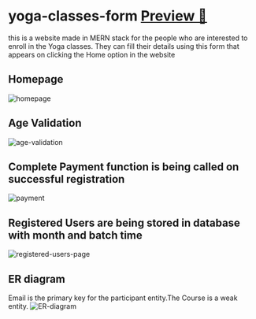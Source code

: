 # yoga-classes-form [Preview 🔗](https://magenta-kelpie-c7684d.netlify.app/)

this is a website made in MERN stack  for the people who are interested to enroll in the Yoga classes. They can fill their details using this form that appears on clicking the Home option in the website

## Homepage 
![homepage](https://user-images.githubusercontent.com/79695575/208161210-6aab6aa2-c127-4231-a2c2-27921fdcb727.png)

## Age Validation
![age-validation](https://user-images.githubusercontent.com/79695575/208161375-eb1c4af8-74fe-439f-b886-0945f9fadd63.png)

## Complete Payment function is being called on successful registration

![payment](https://user-images.githubusercontent.com/79695575/208162211-d6ead037-5fe2-45bd-961c-327a725ba8a0.png)
## Registered Users are being stored in database with month and batch time
![registered-users-page](https://user-images.githubusercontent.com/79695575/208161436-0d804ef2-2557-4266-a82f-3a1a051ee29b.png)

## ER diagram 
Email is the primary key for the participant entity.The Course is a weak entity.
![ER-diagram](https://user-images.githubusercontent.com/79695575/208163378-0c83218c-64ab-4bae-b60a-23245b2e1a81.jpeg)
